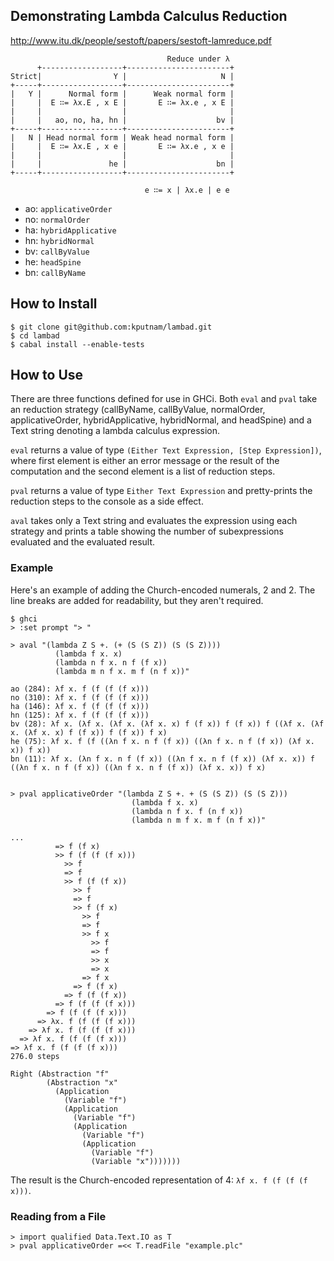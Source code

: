 ## Demonstrating Lambda Calculus Reduction

http://www.itu.dk/people/sestoft/papers/sestoft-lamreduce.pdf

                                       Reduce under λ
          +------------------+-----------------------+
    Strict|                Y |                     N |
    +-----+------------------+-----------------------+
    |   Y |      Normal form |      Weak normal form |
    |     |  E ∷= λx.E , x E |       E ∷= λx.e , x E |
    |     |                  |                       |
    |     |   ao, no, ha, hn |                    bv |
    +-----+------------------+-----------------------+
    |   N | Head normal form | Weak head normal form |
    |     |  E ∷= λx.E , x e |       E ∷= λx.e , x e |
    |     |                  |                       |
    |     |               he |                    bn |
    +-----+------------------+-----------------------+

                                  e ∷= x | λx.e | e e
* ao: `applicativeOrder`
* no: `normalOrder`
* ha: `hybridApplicative`
* hn: `hybridNormal`
* bv: `callByValue`
* he: `headSpine`
* bn: `callByName`

## How to Install

    $ git clone git@github.com:kputnam/lambad.git
    $ cd lambad
    $ cabal install --enable-tests

## How to Use

There are three functions defined for use in GHCi. Both `eval` and `pval` take
an reduction strategy (callByName, callByValue, normalOrder, applicativeOrder,
hybridApplicative, hybridNormal, and headSpine) and a Text string denoting a
lambda calculus expression.

`eval` returns a value of type `(Either Text Expression, [Step Expression])`,
where first element is either an error message or the result of the computation
and the second element is a list of reduction steps.

`pval` returns a value of type `Either Text Expression` and pretty-prints the
reduction steps to the console as a side effect.

`aval` takes only a Text string and evaluates the expression using each strategy
and prints a table showing the number of subexpressions evaluated and the
evaluated result.

### Example

Here's an example of adding the Church-encoded numerals, 2 and 2. The
line breaks are added for readability, but they aren't required.

    $ ghci
    > :set prompt "> "

    > aval "(lambda Z S +. (+ (S (S Z)) (S (S Z))))
              (lambda f x. x)
              (lambda n f x. n f (f x))
              (lambda m n f x. m f (n f x))"

    ao (284): λf x. f (f (f (f x)))
    no (310): λf x. f (f (f (f x)))
    ha (146): λf x. f (f (f (f x)))
    hn (125): λf x. f (f (f (f x)))
    bv (28): λf x. (λf x. (λf x. (λf x. x) f (f x)) f (f x)) f ((λf x. (λf x. (λf x. x) f (f x)) f (f x)) f x)
    he (75): λf x. f (f ((λn f x. n f (f x)) ((λn f x. n f (f x)) (λf x. x)) f x))
    bn (11): λf x. (λn f x. n f (f x)) ((λn f x. n f (f x)) (λf x. x)) f ((λn f x. n f (f x)) ((λn f x. n f (f x)) (λf x. x)) f x)


    > pval applicativeOrder "(lambda Z S +. + (S (S Z)) (S (S Z)))
                               (lambda f x. x)
                               (lambda n f x. f (n f x))
                               (lambda n m f x. m f (n f x))"

    ...
              => f (f x)
              >> f (f (f (f x)))
                >> f
                => f
                >> f (f (f x))
                  >> f
                  => f
                  >> f (f x)
                    >> f
                    => f
                    >> f x
                      >> f
                      => f
                      >> x
                      => x
                    => f x
                  => f (f x)
                => f (f (f x))
              => f (f (f (f x)))
            => f (f (f (f x)))
          => λx. f (f (f (f x)))
        => λf x. f (f (f (f x)))
      => λf x. f (f (f (f x)))
    => λf x. f (f (f (f x)))
    276.0 steps

    Right (Abstraction "f"
            (Abstraction "x"
              (Application
                (Variable "f")
                (Application
                  (Variable "f")
                  (Application
                    (Variable "f")
                    (Application
                      (Variable "f")
                      (Variable "x")))))))

The result is the Church-encoded representation of 4: `λf x. f (f (f (f x)))`.

### Reading from a File

    > import qualified Data.Text.IO as T
    > pval applicativeOrder =<< T.readFile "example.plc"
